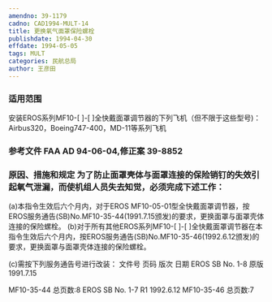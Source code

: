 ```yaml
---
amendno: 39-1179
cadno: CAD1994-MULT-14
title: 更换氧气面罩保险螺栓
publishdate: 1994-04-30
effdate: 1994-05-05
tags: MULT
categories: 民航总局
author: 王彦田
---
```


### 适用范围 
安装EROS系列MF10-[ ]-[ ]全快戴面罩调节器的下列飞机（但不限于这些型号)： Airbus320，Boeing747-400，MD-11等系列飞机

### 参考文件    FAA AD 94-06-04,修正案 39-8852 

### 原因、措施和规定 为了防止面罩壳体与面罩连接的保险销钉的失效引起氧气泄漏，而使机组人员失去知觉，必须完成下述工作： 
(a)本指令生效后六个月内，对于EROS MF10-05-01型全快戴面罩调节器，按EROS服务通告(SB)No.MF10-35-44(1991.7.15颁发)的要求，更换面罩与面罩壳体连接的保险螺栓。 
    (b)对于所有其他EROS系列MF10-[ ]-[ ]全快戴面罩调节器在本指令生效后六个月内，按EROS服务通告(SB)No.MF10-35-46(1992.6.12颁发)的要求，更换面罩与面罩壳体连接的保险螺栓。 

(c)需按下列服务通告号进行改装： 
文件号 页码 版次 日期 EROS SB No. 1-8 原版 1991.7.15 
         
MF10-35-44 总页数:8 EROS SB No. 1-7 R1 1992.6.12 MF10-35-46 总页数:7
